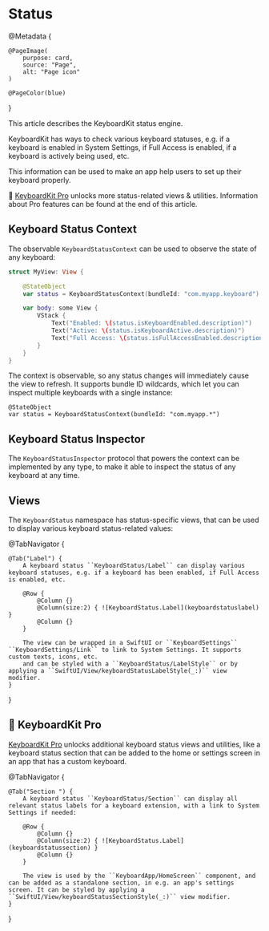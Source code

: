 # Status

@Metadata {

    @PageImage(
        purpose: card,
        source: "Page",
        alt: "Page icon"
    )

    @PageColor(blue)
}

This article describes the KeyboardKit status engine.

KeyboardKit has ways to check various keyboard statuses, e.g. if a keyboard is enabled in System Settings, if Full Access is enabled, if a keyboard is actively being used, etc.

This information can be used to make an app help users to set up their keyboard properly. 

👑 [KeyboardKit Pro][Pro] unlocks more status-related views & utilities. Information about Pro features can be found at the end of this article.

[Pro]: https://github.com/KeyboardKit/KeyboardKitPro


## Keyboard Status Context

The observable ``KeyboardStatusContext`` can be used to observe the state of any keyboard:

```swift
struct MyView: View {

    @StateObject
    var status = KeyboardStatusContext(bundleId: "com.myapp.keyboard")

    var body: some View {
        VStack {
            Text("Enabled: \(status.isKeyboardEnabled.description)")
            Text("Active: \(status.isKeyboardActive.description)")
            Text("Full Access: \(status.isFullAccessEnabled.description)")
        }
    }
} 
```

The context is observable, so any status changes will immediately cause the view to refresh. It supports bundle ID wildcards, which let you can inspect multiple keyboards with a single instance:

```
@StateObject
var status = KeyboardStatusContext(bundleId: "com.myapp.*")
```


## Keyboard Status Inspector

The ``KeyboardStatusInspector`` protocol that powers the context can be implemented by any type, to make it able to inspect the status of any keyboard at any time.


## Views

The ``KeyboardStatus`` namespace has status-specific views, that can be used to display various keyboard status-related values:

@TabNavigator {
    
    @Tab("Label") {
        A keyboard status ``KeyboardStatus/Label`` can display various keyboard statuses, e.g. if a keyboard has been enabled, if Full Access is enabled, etc.
        
        @Row {
            @Column {}
            @Column(size:2) { ![KeyboardStatus.Label](keyboardstatuslabel) }
            @Column {}
        }
        
        The view can be wrapped in a SwiftUI or ``KeyboardSettings`` ``KeyboardSettings/Link`` to link to System Settings. It supports custom texts, icons, etc.
        and can be styled with a ``KeyboardStatus/LabelStyle`` or by applying a ``SwiftUI/View/keyboardStatusLabelStyle(_:)`` view modifier.
    }
}


## 👑 KeyboardKit Pro

[KeyboardKit Pro][Pro] unlocks additional keyboard status views and utilities, like a keyboard status section that can be added to the home or settings screen in an app that has a custom keyboard.

[Pro]: https://github.com/KeyboardKit/KeyboardKitPro

@TabNavigator {
    
    @Tab("Section ") {
        A keyboard status ``KeyboardStatus/Section`` can display all relevant status labels for a keyboard extension, with a link to System Settings if needed:
        
        @Row {
            @Column {}
            @Column(size:2) { ![KeyboardStatus.Label](keyboardstatussection) }
            @Column {}
        }
        
        The view is used by the ``KeyboardApp/HomeScreen`` component, and can be added as a standalone section, in e.g. an app's settings screen. It can be styled by applying a ``SwiftUI/View/keyboardStatusSectionStyle(_:)`` view modifier.
    }
}
